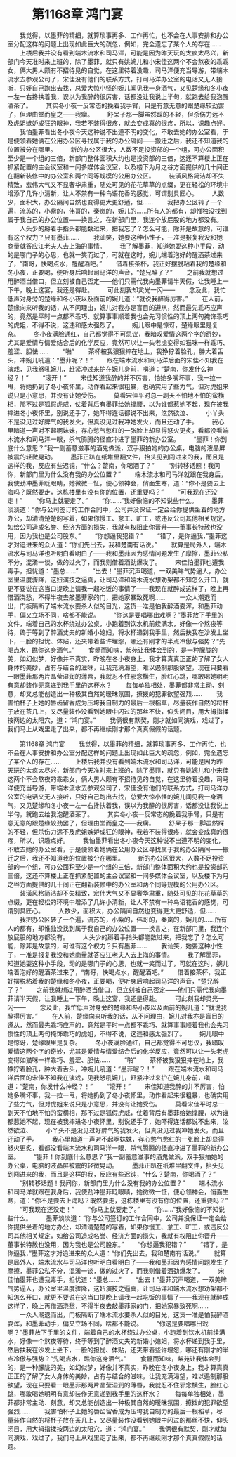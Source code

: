 # 　　第1168章 鸿门宴
　　我觉得，以墨菲的精细，就算琐事再多、工作再忙，也不会在人事安排和办公室分配这样的问题上出现如此巨大的疏忽，例如，完全遗忘了某个人的存在……
　　上楼后我并没有看到端木流水和司马洋，可能是因为昨天玩的太疯太尽兴，新部门今天准时来上班的，除了墨菲，就只有姚婉儿和小宋佳这两个不会熬夜的乖乖女，俩大男人颇有不招待见的自觉，在这里待着没趣，司马洋便充当导游，带端木流水去参观公司了，宋佳没有他们的联系方式，打司马洋办公室的电话又无人接听，只好自己跑出去找，总爱大惊小怪的婉儿闻见我一身酒气，又见楚缘和冬小夜一左一右搀扶着我，误以为我醉的很厉害，话都没让我说上半句，就跑去给我泡醒酒茶了。
　　其实冬小夜一反常态的挽着我手臂，只是有意无意的跟楚缘较劲罢了，但理由堂而皇之——我瘸。
　　舒呆子那一脚虽然踩的不轻，但杀伤力远不及虎姐嫉妒成狂的眼神，我若不装得很疼，就会变成真的很疼，所以，识趣点好。
　　我怕墨菲看出冬小夜今天这种说不出道不明的变化，不敢去她的办公室看，于是便领着她俩在公用办公区寻找属于我的办公隔间——搬迁之后，我还不知道我的位置被分在哪里。
　　新的办公区很大，人数不足投资部的一个组，可办公面积至少是一个组的三倍，新部门整体面积大约也是投资部的三倍，这还不算楼上正在抓紧配置的主会议室和一间多媒体会议室，以及楼下为月之谷方面提供的几十间正在翻新装修中的办公室和两个同等规模的公用办公区。
　　装潢风格简洁却不失精致，宏伟大气又不显奢华肃重，随处可见的花花草草的点缀，更在轻松的环境中增添了几许小清新，让人不禁有一种鸟语花香的感觉，可谓别具匠心。
　　人数少，面积大，办公隔间自然也变得更大更舒适，但……
　　我把办公区转了一个遍，流苏的，小紫的，伟哥的，秦岚的，婉儿的……所有人的都有，却惟独没找到属于我自己的办公位置——换言之，在新部门里，我连个放屁股的地方都没有。
　　人头少的掰着手指头都能数过来，把我忘了？怎么可能，除非是故意的，可谁有这个权力？只有墨菲……
　　我讪笑，她耍这种小性子，一准是报复我没和她商量就答应江老夫人去上海的事情。
　　我了解墨菲，知道她耍这种小手段，动的是哪门子的心思，也就一笑而过了，可就在这时，婉儿端着泡好的醒酒茶过来了，“南哥，快喝点水，醒醒酒吧。”
　　借着接茶杯，我正好摆脱粘着我的楚缘和冬小夜，正要喝，便听身后响起司马洋的声音，“楚兄醉了？”
　　之前我就想过用醉酒当借口，但立刻被自己否定——他们只需代我向墨菲请半天假，让我睡上一下午，晚上这宴，我还是得赴。
　　可此刻我却灵光一闪——
　　念及此，我忙低声对身旁的楚缘和冬小夜以及面前的婉儿道：“就说我醉得厉害。”
　　在人前，楚缘向来听我的话，从不问理由，婉儿对我亦是盲目的遵从，然而最先乖巧应声的，竟然是平时一点都不乖巧、就算事事顺着我也会先习惯性的顶上两句掩饰乖巧的虎姐，不得不说，这违和感太强烈了。
　　婉儿眼中是惊讶，楚缘眼里是复杂。
　　冬小夜满脸通红，自己都觉得不可思议，我暗叹爱情这两个字的奇妙，尤其是爱情与情爱结合后的化学反应，竟然可以让一头老虎变得如猫咪一样乖巧、羞涩、胆怯……
　　“啪”
　　茶杯被我狠狠摔在地上，我狰狞着脸孔，肿大着舌头，冲婉儿吼道：“墨菲呢？！”
　　跟在端木流水和司马洋后面的宋佳不知我在演戏，见我怒吼婉儿，赶紧冲过来护在婉儿身前，嗔道：“楚南，你发什么神经？！”
　　“滚开！”
　　宋佳知道我醉的并不厉害，怕她多嘴坏事，我一拉一甩，将她扔到了冬小夜怀里，动作看起来很粗暴，也确实用了些力气，但对虎姐来说只是小意思，并没有让她受伤。
　　莫看宋佳平时总一副天不怕地不怕的蛮横相，那不过是狐假虎威，仗着背后有墨菲给她撑腰，以为谁都惹她不起，现在被我摔进冬小夜怀里，别说还手了，她吓得连话都说不出来，泫然欲泣、
　　小丫头不是没见过好脾气的我发火，但真没见过我冲她发火，而且还动了手。
　　我心里暗道一声对不起啊妹妹，存心憋气憋红的一张脸上却显得怒火更炙，看都没看端木流水和司马洋一眼，杀气腾腾的径直冲进了墨菲的新办公室。
　　“墨菲！你到底什么意思？”我一副蓄意滋事的酒鬼做派，双手狠拍她的办公桌，电脑的液晶屏被震的轻微晃动。
　　墨菲正趴在纸堆里翻文件，抬头见到闯进来的我，而且是这样的我，反应有些迟钝，“什么？楚南，你喝酒了？”
　　“别转移话题！我问你，新部门里为什么没有我的办公位置？”
　　端木流水和司马洋就跟在我身后，我使劲冲墨菲眨眼睛，她微微一怔，便心领神会，俏面生寒，道：“你不是要去上海吗？既然要走，这栋楼里有没有你的位置，还重要吗？”
　　“可我现在还没走！”
　　“你马上就要走了。”
　　“你……”我好像恼的不知说些什么。
　　墨菲淡淡道：“你与公司签订的工作合同中，公司并没保证一定会给你提供坐着的地方办公，却清清楚楚的写着，如果你慢工、怠工、旷工，或违反公司其他相关规定，如给公司造成名誉、经济方面的损失，我就有权阻止你晋升——董事长特赦也没用，因为我也是公司股东。”
　　“你想逼我犯错？”
　　“错了，是你逼我，”墨菲这才对追进来的众人道：“你们先出去，我和楚南有话说。”
　　就算是局外人，端木流水与司马洋也听明白看明白了——我和墨菲因为感情问题发生了摩擦，墨菲公私不分，混淆一谈，做的过火了，而我则借着酒劲爆发了。
　　宋佳怕墨菲也遭我毒手，担忧道：“墨总……”
　　“出去！”墨菲沉声喝道，一双美眸气势逼人，办公室里温度骤降，这妞演技之逼真，让司马洋和端木流水想劝架都不知怎么开口，就更不要说在这当口提晚上请我一起吃饭的事情了——我现在就醉成这样了，晚上再借酒浇愁，不得半夜去敲墨菲家的门，把她家暴致死啊……
　　一众人潮退而出，门板隔断了端木流水要杀人似的目光，这货一准是怕我醉酒耍浑，和墨菲动手，偏又立场不同，啥都不能说。
　　“你这是要唱哪出戏啊？”墨菲放下手里的文件，端着自己的水杯绕过办公桌，小跑着到饮水机前续满水，好像一个熬夜等待，终于等到了醉酒丈夫的新婚小媳妇，将水杯递到我手里，然后扶我在沙发上坐下，一脸的担忧、体贴，还夹带着些许埋怨，哪还有刚才的半点冷傲与强势？“先喝点水，瞧你这身酒气。”
　　食髓而知味，紫苑让我体会到的，是一种朦胧的美，如幻似梦，好像并不真实，昨晚在冬小夜身上，我才算真真正正的了解了女人身体的美妙，占有与结合的滋味，让我充满渴望，难以遏制那股欲望，现在只要看一眼墨菲那两片晶莹湿润的薄唇，我就忍不住邪念横生，脸红心跳，哪敢喝她明明有意却装作无意递到我手里的这杯水？
　　每每单独相处，墨菲都非常主动、刻意，却又总能创造出一种极其自然的暧昧氛围，撩拨的犯罪欲望强烈……
　　我害怕杯子上她的唇齿留香成为压垮我自制力的最后一根稻草，尽量装作自然的将杯子放在茶几上，又尽量装作没看到她眼中闪过的那丝不快，仰头闭目，用大拇指揉按两边的太阳穴，道：“鸿门宴。”
　　我俩很有默契，刚才就如同演戏，戏过了，我们马上从戏里走了出来，都不再继续刚才那个真真假假的话题。

　　第1168章 鸿门宴
　　我觉得，以墨菲的精细，就算琐事再多、工作再忙，也不会在人事安排和办公室分配这样的问题上出现如此巨大的疏忽，例如，完全遗忘了某个人的存在……
　　上楼后我并没有看到端木流水和司马洋，可能是因为昨天玩的太疯太尽兴，新部门今天准时来上班的，除了墨菲，就只有姚婉儿和小宋佳这两个不会熬夜的乖乖女，俩大男人颇有不招待见的自觉，在这里待着没趣，司马洋便充当导游，带端木流水去参观公司了，宋佳没有他们的联系方式，打司马洋办公室的电话又无人接听，只好自己跑出去找，总爱大惊小怪的婉儿闻见我一身酒气，又见楚缘和冬小夜一左一右搀扶着我，误以为我醉的很厉害，话都没让我说上半句，就跑去给我泡醒酒茶了。
　　其实冬小夜一反常态的挽着我手臂，只是有意无意的跟楚缘较劲罢了，但理由堂而皇之——我瘸。
　　舒呆子那一脚虽然踩的不轻，但杀伤力远不及虎姐嫉妒成狂的眼神，我若不装得很疼，就会变成真的很疼，所以，识趣点好。
　　我怕墨菲看出冬小夜今天这种说不出道不明的变化，不敢去她的办公室看，于是便领着她俩在公用办公区寻找属于我的办公隔间——搬迁之后，我还不知道我的位置被分在哪里。
　　新的办公区很大，人数不足投资部的一个组，可办公面积至少是一个组的三倍，新部门整体面积大约也是投资部的三倍，这还不算楼上正在抓紧配置的主会议室和一间多媒体会议室，以及楼下为月之谷方面提供的几十间正在翻新装修中的办公室和两个同等规模的公用办公区。
　　装潢风格简洁却不失精致，宏伟大气又不显奢华肃重，随处可见的花花草草的点缀，更在轻松的环境中增添了几许小清新，让人不禁有一种鸟语花香的感觉，可谓别具匠心。
　　人数少，面积大，办公隔间自然也变得更大更舒适，但……
　　我把办公区转了一个遍，流苏的，小紫的，伟哥的，秦岚的，婉儿的……所有人的都有，却惟独没找到属于我自己的办公位置——换言之，在新部门里，我连个放屁股的地方都没有。
　　人头少的掰着手指头都能数过来，把我忘了？怎么可能，除非是故意的，可谁有这个权力？只有墨菲……
　　我讪笑，她耍这种小性子，一准是报复我没和她商量就答应江老夫人去上海的事情。
　　我了解墨菲，知道她耍这种小手段，动的是哪门子的心思，也就一笑而过了，可就在这时，婉儿端着泡好的醒酒茶过来了，“南哥，快喝点水，醒醒酒吧。”
　　借着接茶杯，我正好摆脱粘着我的楚缘和冬小夜，正要喝，便听身后响起司马洋的声音，“楚兄醉了？”
　　之前我就想过用醉酒当借口，但立刻被自己否定——他们只需代我向墨菲请半天假，让我睡上一下午，晚上这宴，我还是得赴。
　　可此刻我却灵光一闪——
　　念及此，我忙低声对身旁的楚缘和冬小夜以及面前的婉儿道：“就说我醉得厉害。”
　　在人前，楚缘向来听我的话，从不问理由，婉儿对我亦是盲目的遵从，然而最先乖巧应声的，竟然是平时一点都不乖巧、就算事事顺着我也会先习惯性的顶上两句掩饰乖巧的虎姐，不得不说，这违和感太强烈了。
　　婉儿眼中是惊讶，楚缘眼里是复杂。
　　冬小夜满脸通红，自己都觉得不可思议，我暗叹爱情这两个字的奇妙，尤其是爱情与情爱结合后的化学反应，竟然可以让一头老虎变得如猫咪一样乖巧、羞涩、胆怯……
　　“啪”
　　茶杯被我狠狠摔在地上，我狰狞着脸孔，肿大着舌头，冲婉儿吼道：“墨菲呢？！”
　　跟在端木流水和司马洋后面的宋佳不知我在演戏，见我怒吼婉儿，赶紧冲过来护在婉儿身前，嗔道：“楚南，你发什么神经？！”
　　“滚开！”
　　宋佳知道我醉的并不厉害，怕她多嘴坏事，我一拉一甩，将她扔到了冬小夜怀里，动作看起来很粗暴，也确实用了些力气，但对虎姐来说只是小意思，并没有让她受伤。
　　莫看宋佳平时总一副天不怕地不怕的蛮横相，那不过是狐假虎威，仗着背后有墨菲给她撑腰，以为谁都惹她不起，现在被我摔进冬小夜怀里，别说还手了，她吓得连话都说不出来，泫然欲泣、
　　小丫头不是没见过好脾气的我发火，但真没见过我冲她发火，而且还动了手。
　　我心里暗道一声对不起啊妹妹，存心憋气憋红的一张脸上却显得怒火更炙，看都没看端木流水和司马洋一眼，杀气腾腾的径直冲进了墨菲的新办公室。
　　“墨菲！你到底什么意思？”我一副蓄意滋事的酒鬼做派，双手狠拍她的办公桌，电脑的液晶屏被震的轻微晃动。
　　墨菲正趴在纸堆里翻文件，抬头见到闯进来的我，而且是这样的我，反应有些迟钝，“什么？楚南，你喝酒了？”
　　“别转移话题！我问你，新部门里为什么没有我的办公位置？”
　　端木流水和司马洋就跟在我身后，我使劲冲墨菲眨眼睛，她微微一怔，便心领神会，俏面生寒，道：“你不是要去上海吗？既然要走，这栋楼里有没有你的位置，还重要吗？”
　　“可我现在还没走！”
　　“你马上就要走了。”
　　“你……”我好像恼的不知说些什么。
　　墨菲淡淡道：“你与公司签订的工作合同中，公司并没保证一定会给你提供坐着的地方办公，却清清楚楚的写着，如果你慢工、怠工、旷工，或违反公司其他相关规定，如给公司造成名誉、经济方面的损失，我就有权阻止你晋升——董事长特赦也没用，因为我也是公司股东。”
　　“你想逼我犯错？”
　　“错了，是你逼我，”墨菲这才对追进来的众人道：“你们先出去，我和楚南有话说。”
　　就算是局外人，端木流水与司马洋也听明白看明白了——我和墨菲因为感情问题发生了摩擦，墨菲公私不分，混淆一谈，做的过火了，而我则借着酒劲爆发了。
　　宋佳怕墨菲也遭我毒手，担忧道：“墨总……”
　　“出去！”墨菲沉声喝道，一双美眸气势逼人，办公室里温度骤降，这妞演技之逼真，让司马洋和端木流水想劝架都不知怎么开口，就更不要说在这当口提晚上请我一起吃饭的事情了——我现在就醉成这样了，晚上再借酒浇愁，不得半夜去敲墨菲家的门，把她家暴致死啊……
　　一众人潮退而出，门板隔断了端木流水要杀人似的目光，这货一准是怕我醉酒耍浑，和墨菲动手，偏又立场不同，啥都不能说。
　　“你这是要唱哪出戏啊？”墨菲放下手里的文件，端着自己的水杯绕过办公桌，小跑着到饮水机前续满水，好像一个熬夜等待，终于等到了醉酒丈夫的新婚小媳妇，将水杯递到我手里，然后扶我在沙发上坐下，一脸的担忧、体贴，还夹带着些许埋怨，哪还有刚才的半点冷傲与强势？“先喝点水，瞧你这身酒气。”
　　食髓而知味，紫苑让我体会到的，是一种朦胧的美，如幻似梦，好像并不真实，昨晚在冬小夜身上，我才算真真正正的了解了女人身体的美妙，占有与结合的滋味，让我充满渴望，难以遏制那股欲望，现在只要看一眼墨菲那两片晶莹湿润的薄唇，我就忍不住邪念横生，脸红心跳，哪敢喝她明明有意却装作无意递到我手里的这杯水？
　　每每单独相处，墨菲都非常主动、刻意，却又总能创造出一种极其自然的暧昧氛围，撩拨的犯罪欲望强烈……
　　我害怕杯子上她的唇齿留香成为压垮我自制力的最后一根稻草，尽量装作自然的将杯子放在茶几上，又尽量装作没看到她眼中闪过的那丝不快，仰头闭目，用大拇指揉按两边的太阳穴，道：“鸿门宴。”
　　我俩很有默契，刚才就如同演戏，戏过了，我们马上从戏里走了出来，都不再继续刚才那个真真假假的话题。
